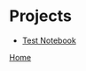 # Projects

- [Test Notebook](https://hkaragah.github.io/portfolio/structure/test.ipynb)

[Home](https://hkaragah.github.io/portfolio/README.md)